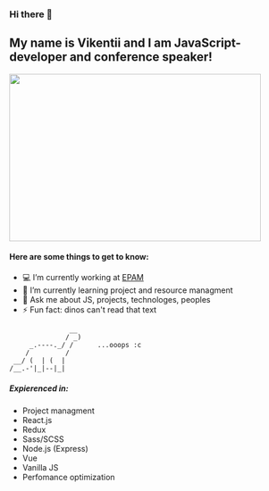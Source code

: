 ### Hi there 👋

## My name is Vikentii and I am JavaScript-developer and conference speaker!


<img src="https://sun9-33.userapi.com/c855436/v855436071/96c66/FEDRkvU2QMI.jpg" width="450" height="300">

#### Here are some things to get to know:
- 💻 I’m currently working at [EPAM](https://epam.com/)
- 🌱 I’m currently learning project and resource managment
- 💬 Ask me about JS, projects, technologes, peoples
- ⚡ Fun fact: dinos can't read that text
```
               __
              / _) 
     _.----._/ /      ...ooops :c
    /         /
 __/ (  | (  |
/__.-'|_|--|_| 
```


##### Expierenced in:
* Project managment
* React.js
* Redux
* Sass/SCSS
* Node.js (Express)
* Vue
* Vanilla JS
* Perfomance optimization

